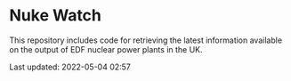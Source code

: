 # Nuke Watch

This repository includes code for retrieving the latest information available on the output of EDF nuclear power plants in the UK.

Last updated: 2022-05-04 02:57